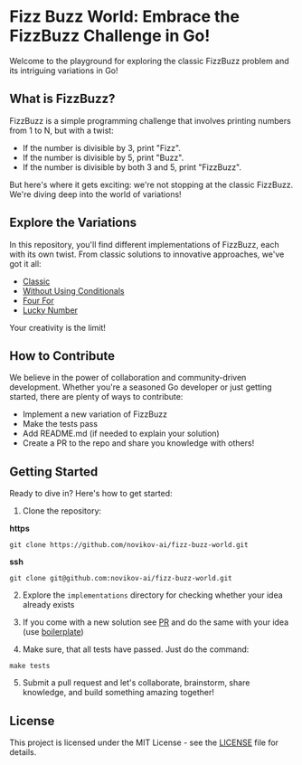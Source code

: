 # Fizz Buzz World: Embrace the FizzBuzz Challenge in Go!

Welcome to the playground for exploring the classic FizzBuzz problem and its intriguing variations in Go!

## What is FizzBuzz?

FizzBuzz is a simple programming challenge that involves printing numbers from 1 to N, but with a twist:
- If the number is divisible by 3, print "Fizz".
- If the number is divisible by 5, print "Buzz".
- If the number is divisible by both 3 and 5, print "FizzBuzz".

But here's where it gets exciting: we're not stopping at the classic FizzBuzz. We're diving deep into the world of variations!

## Explore the Variations

In this repository, you'll find different implementations of FizzBuzz, each with its own twist. From classic solutions to innovative approaches, we've got it all:

- [Classic](implementations/classic/fizz_buzz.go)
- [Without Using Conditionals](implementations/no_ifs/fizz_buzz.go)
- [Four For](implementations/four_for/four_for.go)
- [Lucky Number](implementations/lucky_number/fizz_buzz.go)

Your creativity is the limit!

## How to Contribute

We believe in the power of collaboration and community-driven development. Whether you're a seasoned Go developer or just getting started, there are plenty of ways to contribute:
- Implement a new variation of FizzBuzz
- Make the tests pass
- Add README.md (if needed to explain your solution)
- Create a PR to the repo and share you knowledge with others!

## Getting Started

Ready to dive in? Here's how to get started:
1. Clone the repository:

**https**
~~~
git clone https://github.com/novikov-ai/fizz-buzz-world.git
~~~

**ssh**
~~~
git clone git@github.com:novikov-ai/fizz-buzz-world.git
~~~

2. Explore the `implementations` directory for checking whether your idea already exists

3. If you come with a new solution see [PR](https://github.com/novikov-ai/fizz-buzz/pull/3/files) and do the same with your idea (use [boilerplate](boilerplate/README.md))

4. Make sure, that all tests have passed. Just do the command:

~~~
make tests
~~~

5. Submit a pull request and let's collaborate, brainstorm, share knowledge, and build something amazing together!

## License

This project is licensed under the MIT License - see the [LICENSE](LICENSE) file for details.
